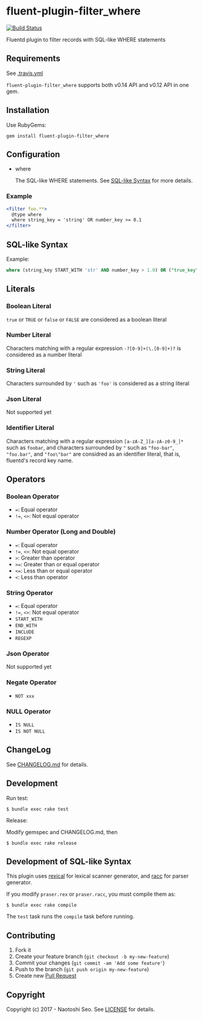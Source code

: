 # fluent-plugin-filter_where

[![Build Status](https://secure.travis-ci.org/sonots/fluent-plugin-filter_where.png?branch=master)](http://travis-ci.org/sonots/fluent-plugin-filter_where)

Fluentd plugin to filter records with SQL-like WHERE statements

## Requirements

See [.travis.yml](.travis.yml)

`fluent-plugin-filter_where` supports both v0.14 API and v0.12 API in one gem.

## Installation

Use RubyGems:

    gem install fluent-plugin-filter_where

## Configuration

- where

    The SQL-like WHERE statements. See [SQL-like Syntax](#sql-like-syntax) for more details.

### Example

```apache
<filter foo.**>
  @type where
  where string_key = 'string' OR number_key >= 0.1
</filter>
```

## SQL-like Syntax

Example:

```sql
where (string_key START_WITH 'str' AND number_key > 1.0) OR ("true_key" = true AND string_key REGEXP '^reg')
```

## Literals

### Boolean Literal

`true` or `TRUE` or `false` or `FALSE` are considered as a boolean literal

### Number Literal

Characters matching with a regular expression `-?[0-9]+(\.[0-9]+)?` is considered as a number literal

### String Literal

Characters surrounded by `'` such as `'foo'` is considered as a string literal

### Json Literal

Not supported yet

### Identifier Literal

Characters matching with a regular expression `[a-zA-Z_][a-zA-z0-9_]*` such as `foobar`, and characters surrounded by `"` such as `"foo-bar"`, `"foo.bar"`, and `"foo\"bar"` are considred as an identifier literal, that is, fluentd's record key name.

## Operators

### Boolean Operator

* `=`: Equal operator
* `!=`, `<>`: Not equal operator

### Number Operator (Long and Double)

* `=`: Equal operator
* `!=`, `<>`: Not equal operator
* `>`: Greater than operator
* `>=`: Greater than or equal operator
* `<=`: Less than or equal operator
* `<`: Less than operator

### String Operator

* `=`: Equal operator
* `!=`, `<>`: Not equal operator
* `START_WITH`
* `END_WITH`
* `INCLUDE`
* `REGEXP`

### Json Operator

Not supported yet

### Negate Operator

* `NOT xxx`

### NULL Operator

* `IS NULL`
* `IS NOT NULL`

## ChangeLog

See [CHANGELOG.md](CHANGELOG.md) for details.

## Development

Run test:

```
$ bundle exec rake test
```

Release:

Modify gemspec and CHANGELOG.md, then

```
$ bundle exec rake release
```

## Development of SQL-like Syntax

This plugin uses [rexical](https://github.com/tenderlove/rexical) for lexical scanner generator, and [racc](https://github.com/tenderlove/racc) for parser generator.

If you modify `praser.rex` or `praser.racc`, you must compile them as:

```
$ bundle exec rake compile
```

The `test` task runs the `compile` task before running.

## Contributing

1. Fork it
2. Create your feature branch (`git checkout -b my-new-feature`)
3. Commit your changes (`git commit -am 'Add some feature'`)
4. Push to the branch (`git push origin my-new-feature`)
5. Create new [Pull Request](../../pull/new/master)

## Copyright

Copyright (c) 2017 - Naotoshi Seo. See [LICENSE](LICENSE) for details.
